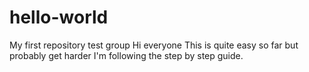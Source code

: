 # hello-world
My first repository test group
Hi everyone
This is quite easy so far but probably get harder
I'm following the step by step guide.
